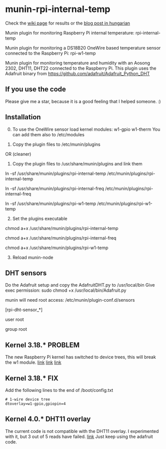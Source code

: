 munin-rpi-internal-temp
=======================

Check the [wiki page](https://github.com/gajdipajti/munin-rpi-temp/wiki) for results or the [blog post in hungarian](http://logout.hu/cikk/homerseklet_mero_pi/teljes.html)

Munin plugin for monitoring Raspberry Pi internal temperature: rpi-internal-temp

Munin plugin for monitoring a DS18B20 OneWire based temperature sensor connected to the Raspberry Pi: rpi-w1-temp

Munin plugin for monitoring temperature and humidity with an Aosong 2302, DHT11, DHT22 connected to the Raspberry Pi. This plugin uses the Adafruit binary from https://github.com/adafruit/Adafruit_Python_DHT

If you use the code
------------

Please give me a star, because it is a good feeling that I helped someone. :)

Installation
------------

0. To use the OneWire sensor load kernel modules: w1-gpio w1-therm
You can add them also to /etc/modules

1. Copy the plugin files to /etc/munin/plugins

OR (cleaner)

1. Copy the plugin files to /usr/share/munin/plugins and link them

ln -sf /usr/share/munin/plugins/rpi-internal-temp /etc/munin/plugins/rpi-internal-temp

ln -sf /usr/share/munin/plugins/rpi-internal-freq /etc/munin/plugins/rpi-internal-freq

ln -sf /usr/share/munin/plugins/rpi-w1-temp /etc/munin/plugins/rpi-w1-temp


2. Set the plugins executable

chmod a+x /usr/share/munin/plugins/rpi-internal-temp

chmod a+x /usr/share/munin/plugins/rpi-internal-freq

chmod a+x /usr/share/munin/plugins/rpi-w1-temp


3. Reload munin-node

DHT sensors
-----------

Do the Adafruit setup and copy the AdafruitDHT.py to /usr/local/bin
Give exec permission: sudo chmod +x /usr/local/bin/Adafruit.py

munin will need root access: /etc/munin/plugin-conf.d/sensors

[rpi-dht-sensor_*]

user root

group root

Kernel 3.18.* PROBLEM
---------------------

The new Raspberry Pi kernel has switched to device trees, this will break the w1 module.
[link](http://www.raspberrypi.org/forums/viewtopic.php?p=675658#p675658)
[link](http://raspberrypi.stackexchange.com/questions/27073/firmware-3-18-x-breaks-i2c-spi-audio-lirc-1-wire-e-g-dev-i2c-1-no-such-f)
[link](https://github.com/raspberrypi/firmware/issues/348)

Kernel 3.18.* FIX
-----------------

Add the following lines to the end of /boot/config.txt

    # 1-wire device tree
    dtoverlay=w1-gpio,gpiopin=4

Kernel 4.0.* DHT11 overlay
--------------------------

The current code is not compatible with the DHT11 overlay. I experimented with it, but 3 out of 5 reads have failed. [link](https://github.com/raspberrypi/linux/pull/1017)
Just keep using the adafruit code.
